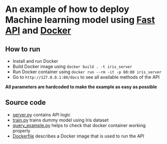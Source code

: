 # An example of how to deploy Machine learning model using [Fast API](https://fastapi.tiangolo.com/) and [Docker](https://www.docker.com/)

## How to run
* Install and run Docker
* Build Docker image using `docker build . -t iris_server`
* Run Docker container using `docker run --rm -it -p 80:80 iris_server`
* Go to `http://127.0.0.1:80/docs` to see all available methods of the API

**All parameters are hardcoded to make the example as easy as possible** 

## Source code
* [server.py](server.py) contains API logic
* [train.py](train.py) trains dummy model using Iris dataset
* [query_example.py](query_example.py) helps to check that docker container working properly
* [Dockerfile](Dockerfile) describes a Docker image that is used to run the API